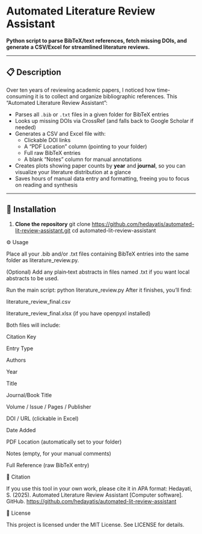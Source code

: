 # Automated Literature Review Assistant

**Python script to parse BibTeX/text references, fetch missing DOIs, and generate a CSV/Excel for streamlined literature reviews.**

---

## 📋 Description

Over ten years of reviewing academic papers, I noticed how time-consuming it is to collect and organize bibliographic references. This “Automated Literature Review Assistant”:

- Parses all `.bib` or `.txt` files in a given folder for BibTeX entries  
- Looks up missing DOIs via CrossRef (and falls back to Google Scholar if needed)  
- Generates a CSV and Excel file with:
  - Clickable DOI links  
  - A “PDF Location” column (pointing to your folder)  
  - Full raw BibTeX entries  
  - A blank “Notes” column for manual annotations
-  Creates plots showing paper counts by **year** and **journal**, so you can visualize your literature distribution at a glance  
- Saves hours of manual data entry and formatting, freeing you to focus on reading and synthesis

---

## 🚀 Installation

1. **Clone the repository**
   git clone https://github.com/hedayatis/automated-lit-review-assistant.git
   cd automated-lit-review-assistant


⚙️ Usage

Place all your .bib and/or .txt files containing BibTeX entries into the same folder as literature_review.py.

(Optional) Add any plain‐text abstracts in files named <CitationKey>.txt if you want local abstracts to be used.

Run the main script:
python literature_review.py
After it finishes, you’ll find:

literature_review_final.csv

literature_review_final.xlsx (if you have openpyxl installed)

Both files will include:

Citation Key

Entry Type

Authors

Year

Title

Journal/Book Title

Volume / Issue / Pages / Publisher

DOI / URL (clickable in Excel)

Date Added

PDF Location (automatically set to your folder)

Notes (empty, for your manual comments)

Full Reference (raw BibTeX entry)

🎯 Citation

If you use this tool in your own work, please cite it in APA format:
Hedayati, S. (2025). Automated Literature Review Assistant [Computer software]. GitHub. https://github.com/hedayatis/automated-lit-review-assistant 

📝 License

This project is licensed under the MIT License. See LICENSE for details.
